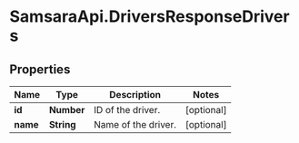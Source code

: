 # SamsaraApi.DriversResponseDrivers

## Properties
Name | Type | Description | Notes
------------ | ------------- | ------------- | -------------
**id** | **Number** | ID of the driver. | [optional] 
**name** | **String** | Name of the driver. | [optional] 


